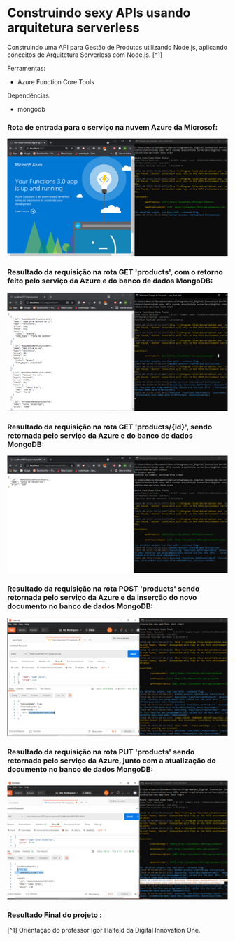 # Construindo sexy APIs usando arquitetura serverless

Construindo uma API para Gestão de Produtos utilizando Node.js, aplicando conceitos de Arquitetura Serverless com Node.js. [^1]



Ferramentas:

- Azure Function Core Tools



Dependências:

- mongodb




### Rota de entrada para o serviço na nuvem Azure da Microsof:
![rota-de-entrada-azure-cloud](./public/images/rota-de-entrada-azure-cloud.png)



### Resultado da requisição na rota GET 'products', com o retorno feito pelo serviço da Azure e do banco de dados MongoDB:
![imagem-da-rota-products](./public/images/imagem-da-rota-products.png)



### Resultado da requisição na rota GET 'products/{id}', sendo retornada pelo serviço da Azure e do banco de dados MongoDB:
![imagem-da-rota-products-id](./public/images/imagem-da-rota-products-id.png)



### Resultado da requisição na rota POST 'products' sendo retornada pelo serviço da Azure e da inserção do novo documento no banco de dados MongoDB:
![imagem-da-rota-post-products](./public/images/imagem-da-rota-post-products.png)


### Resultado da requisição na rota PUT 'products' sendo retornada pelo serviço da Azure, junto com a atualização do documento no banco de dados MongoDB:
![imagem-da-rota-put-products](./public/images/imagem-da-rota-put-products.png)



### Resultado Final do projeto :





[^1] Orientação do professor Igor Halfeld da Digital Innovation One.

